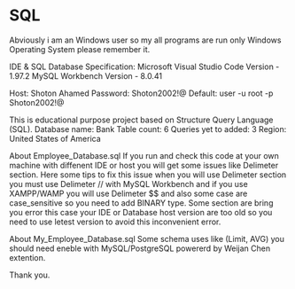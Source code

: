# SQL

Abviously i am an Windows user so my all programs are run only Windows Operating System please remember it.

IDE & SQL Database Specification:
Microsoft Visual Studio Code Version - 1.97.2
MySQL Workbench Version - 8.0.41

Host: Shoton Ahamed
Password: Shoton2002!@
Default: user -u root -p Shoton2002!@

This is educational purpose project based on Structure Query Language (SQL).
Database name: Bank
Table count: 6
Queries yet to added: 3
Region: United States of America

About Employee_Database.sql
If you run and check this code at your own machine with diffenent IDE or host you will get some issues like Delimeter section.
Here some tips to fix this issue when you will use Delimeter section you must use Delimeter // with MySQL Workbench and if you use XAMPP/WAMP you will use Delimeter $$ and also some case are case_sensitive so you need to add BINARY type.
Some section are bring you error this case your IDE or Database host version are too old so you need to use letest version to avoid this inconvenient error.

About My_Employee_Database.sql
Some schema uses like (Limit, AVG) you should need eneble with MySQL/PostgreSQL powererd by Weijan Chen extention.

Thank you.
